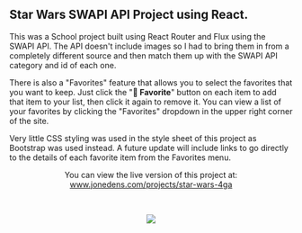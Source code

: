 <!-- # WebApp boilerplate with React JS

[![Open in Gitpod](https://gitpod.io/button/open-in-gitpod.svg)](https://gitpod.io#https://github.com/4GeeksAcademy/react-hello-webapp.git)

<p align="center">
<a href="https://www.loom.com/share/f37c6838b3f1496c95111e515e83dd9b"><img src="https://github.com/4GeeksAcademy/react-hello-webapp/blob/master/src/img/how-to.png?raw=true" /></a>
</p> -->

## Star Wars SWAPI API Project using React.

This was a School project built using React Router and Flux using the SWAPI API. The API doesn't include images so I had to bring them in from a completely different source and then match them up with the SWAPI API category and id of each one. 

There is also a "Favorites" feature that allows you to select the favorites that you want to keep. Just click the "<strong>🤍 Favorite</strong>" button on each item to add that item to your list, then click it again to remove it. You can view a list of your favorites by clicking the "Favorites" dropdown in the upper right corner of the site.

Very little CSS styling was used in the style sheet of this project as Bootstrap was used instead. A future update will include links to go directly to the details of each favorite item from the Favorites menu.

<p align="center">
You can view the live version of this project at:<br />
	<a href="https://www.jonedens.com/projects/star-wars-4ga/">www.jonedens.com/projects/star-wars-4ga</a>
</p>
<br />

<p align="center">
<a href="https://www.jonedens.com/projects/star-wars-4ga/"><img src="https://www.jonedens.com/images/starwars-preview.png" /></a>
</p>

<!-- ### Requirements:

- Make sure you are using node version 10

1. Install the packages:

```
$ npm install
```

2. Create a .env file:

```
$ cp .env.example .env
```

3. Start coding! and the webpack dev server with live reload, for windows, mac, linux or Gitpod:

```bash
$ npm run start
```

### Styles

You can update the `styles/index.css` or create new `.css` files inside `styles/` and import them into your current scss or js files depending on your needs.

### Components

Add more files into your `./src/js/components` or styles folder as you need them and import them into your current files as needed.

**Note (New changes)**: Components have been converted into functions to support the use of hooks:

- Instead of a class component, we're using a `const` function.
- Class `constructor` and `state` have been replaced by `useState()` hooks.
- `componentDidMount()` was replaced by `useEffect({}, [])` - It runs at mount thanks to the second parameter (`[]`).
- `Actions` and `Store` still work the same way.

```jsx
// Previous "Class Oriented"
export class Demo extends React.Component {
	constructor(props) {
		super(props);

		this.state = getState('code here');
	}
}

// New "Functional Oriented"
export const Demo = () => (
	const [state, setState] = getState('code here'); //using the state (if needed)
  const { store, actions } = useContext(Context); // using the context (if needed)

);
```

💡Note: There is an example using the Context API inside `views/demo.js`;

### Views (Components)

Add more files into your `./src/js/views` and import them in `./src/js/layout.jsx`.

### Context

This boilerplate comes with a centralized general Context API. The file `./src/js/store/flux.js` has a base structure for the store, we encourage you to change it and adapt it to your needs.

React Context [docs](https://reactjs.org/docs/context.html)
BreathCode Lesson [view](https://content.breatheco.de/lesson/react-hooks-explained)

The `Provider` is already set. You can consume from any component using the useContext hook to get the `store` and `actions` from the Context. Check `/views/demo.js` to see a demo.

```jsx
import { Context } from "../store/appContext";
const MyComponentSuper = () => {
  //here you use useContext to get store and actions
  const { store, actions } = useContext(Context);
  return <div>{/* you can use your actions or store inside the html */}</div>;
};
```

## Publish your website!

1. **Vercel:** The FREE recomended hosting provider is [vercel.com](https://vercel.com/), you can deploy in 1 minutes by typing the following 2 commands:

Login (you need to have an account):

```sh
$ npm i vercel -g && vercel login
```

Deploy:

```sh
$ vercel --prod
```

✎ Note: If you don't have an account just go to vercel.com, create a account and come back here.

![Vercel example procedure to deploy](https://github.com/4GeeksAcademy/react-hello-webapp/blob/4b530ba091a981d3916cc6e960e370decaf2e234/docs/deploy.png?raw=true)

2. **Github Pages:** This boilerplate is 100% compatible with the free github pages hosting.
   To publish your website you need to push your code to your github repository and run the following command after:

```sh
$ npm run deploy
```

Note: You will need to [configure github pages for the branch gh-pages](https://help.github.com/articles/configuring-a-publishing-source-for-github-pages/#enabling-github-pages-to-publish-your-site-from-master-or-gh-pages) -->
